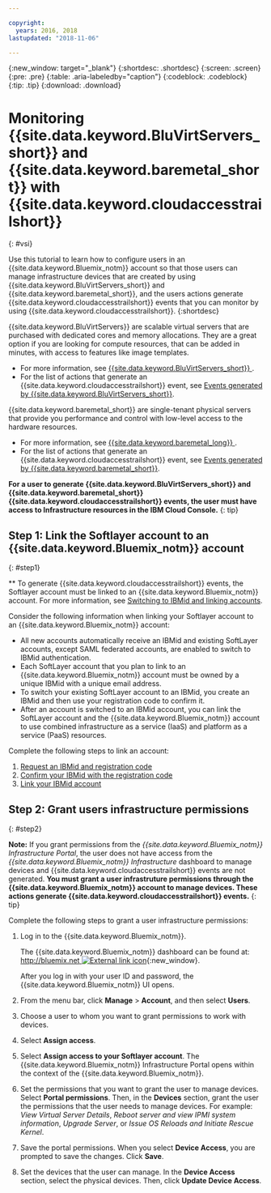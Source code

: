 ```yaml
---

copyright:
  years: 2016, 2018
lastupdated: "2018-11-06"

---
```


{:new_window: target="_blank"}
{:shortdesc: .shortdesc}
{:screen: .screen}
{:pre: .pre}
{:table: .aria-labeledby="caption"}
{:codeblock: .codeblock}
{:tip: .tip}
{:download: .download}


# Monitoring {{site.data.keyword.BluVirtServers_short}} and {{site.data.keyword.baremetal_short}} with {{site.data.keyword.cloudaccesstrailshort}}
{: #vsi}

Use this tutorial to learn how to configure users in an {{site.data.keyword.Bluemix_notm}} account so that those users can manage infrastructure devices that are created by using {{site.data.keyword.BluVirtServers_short}} and {{site.data.keyword.baremetal_short}}, and the users actions generate {{site.data.keyword.cloudaccesstrailshort}} events that you can monitor by using {{site.data.keyword.cloudaccesstrailshort}}.
{:shortdesc}

{{site.data.keyword.BluVirtServers}} are scalable virtual servers that are purchased with dedicated cores and memory allocations. They are a great option if you are looking for compute resources, that can be added in minutes, with access to features like image templates. 
* For more information, see [{{site.data.keyword.BluVirtServers_short}} ](/docs/vsi/vsi_about.html#about-virtual-servers). 
* For the list of actions that generate an {{site.data.keyword.cloudaccesstrailshort}} event, see [Events generated by {{site.data.keyword.BluVirtServers_short}}](/docs/vsi/vsi_activity_tracker_events.html#at_events).

{{site.data.keyword.baremetal_short}} are single-tenant physical servers that provide you performance and control with low-level access to the hardware resources. 
* For more information, see [{{site.data.keyword.baremetal_long}} ](/docs/bare-metal/about.html#about).
* For the list of actions that generate an {{site.data.keyword.cloudaccesstrailshort}} event, see [Events generated by {{site.data.keyword.baremetal_short}}](/docs/bare-metal/bm-activity-tracker-events.html#at_events).

**For a user to generate {{site.data.keyword.BluVirtServers_short}} and {{site.data.keyword.baremetal_short}} {{site.data.keyword.cloudaccesstrailshort}} events, the user must have access to Infrastructure resources in the IBM Cloud Console.**
{: tip}

## Step 1: Link the Softlayer account to an {{site.data.keyword.Bluemix_notm}} account
{: #step1}

** To generate {{site.data.keyword.cloudaccesstrailshort}} events, the Softlayer account must be linked to an {{site.data.keyword.Bluemix_notm}} account. For more information, see [Switching to IBMid and linking accounts](/docs/account/softlayerlink.html#link_user_accounts).

Consider the following information when linking your Softlayer account to an {{site.data.keyword.Bluemix_notm}} account:
* All new accounts automatically receive an IBMid and existing SoftLayer accounts, except SAML federated accounts, are enabled to switch to IBMid authentication.
* Each SoftLayer account that you plan to link to an {{site.data.keyword.Bluemix_notm}} account must be owned by a unique IBMid with a unique email address.
* To switch your existing SoftLayer account to an IBMid, you create an IBMid and then use your registration code to confirm it.
* After an account is switched to an IBMid account, you can link the SoftLayer account and the {{site.data.keyword.Bluemix_notm}} account to use combined infrastructure as a service (IaaS) and platform as a service (PaaS) resources. 

Complete the following steps to link an account:
1. [Request an IBMid and registration code](/docs/account/softlayerlink.html#reqIBMidandregcode)
2. [Confirm your IBMid with the registration code](/docs/account/softlayerlink.html#confIBMiduseregcode)
3. [Link your IBMid account](/docs/account/softlayerlink.html#link_user_account)


## Step 2: Grant users infrastructure permissions
{: #step2}

**Note:** If you grant permissions from the *{{site.data.keyword.Bluemix_notm}} Infrastructure Portal*, the user does not have access from the *{{site.data.keyword.Bluemix_notm}} Infrastructure* dashboard to manage devices and {{site.data.keyword.cloudaccesstrailshort}} events are not generated. **You must grant a user infrastruture permissions through the {{site.data.keyword.Bluemix_notm}} account to manage devices. These actions generate {{site.data.keyword.cloudaccesstrailshort}} events.**
{: tip}

Complete the following steps to grant a user infrastructure permissions:

1. Log in to the {{site.data.keyword.Bluemix_notm}}.

    The {{site.data.keyword.Bluemix_notm}} dashboard can be found at: [http://bluemix.net ![External link icon](../../../icons/launch-glyph.svg "External link icon")](http://bluemix.net){:new_window}.
    
	After you log in with your user ID and password, the {{site.data.keyword.Bluemix_notm}} UI opens.

2. From the menu bar, click **Manage** &gt; **Account**, and then select **Users**. 

3. Choose a user to whom you want to grant permissions to work with devices.

4. Select **Assign access**.

5. Select **Assign access to your Softlayer account**. The {{site.data.keyword.Bluemix_notm}} Infrastructure Portal opens within the context of the {{site.data.keyword.Bluemix_notm}}.

6. Set the permissions that you want to grant the user to manage devices. Select **Portal permissions**. Then, in the **Devices** section, grant the user the permissions that the user needs to manage devices. For example: *View Virtual Server Details*, *Reboot server and view IPMI system information*, *Upgrade Server*, or *Issue OS Reloads and Initiate Rescue Kernel*.

7. Save the portal permissions. When you select **Device Access**, you are prompted to save the changes. Click **Save**.

8. Set the devices that the user can manage. In the **Device Access** section, select the physical devices. Then, click **Update Device Access**.





